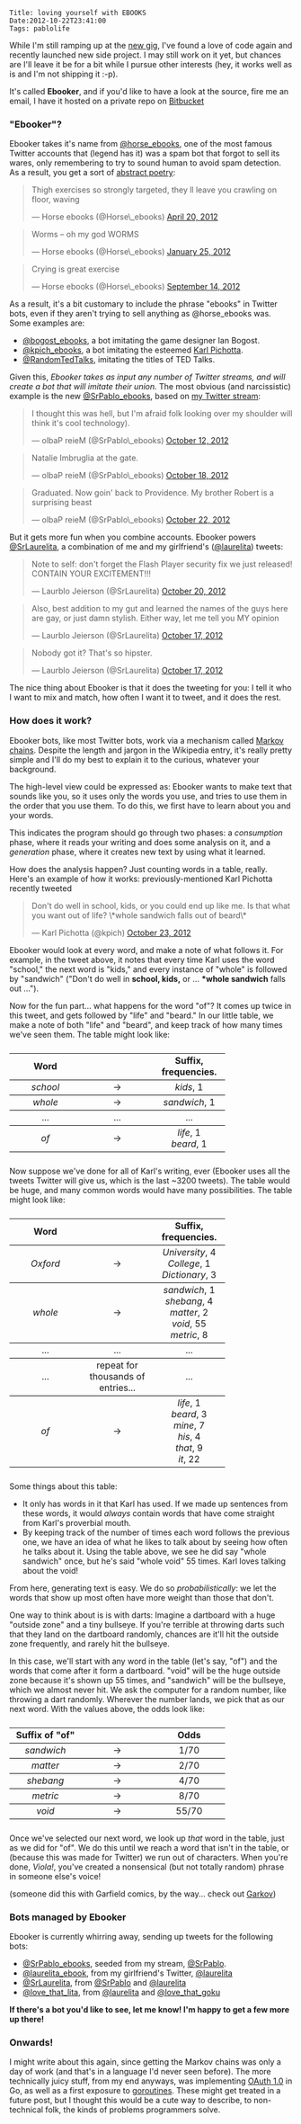     Title: loving yourself with EBOOKS
    Date:2012-10-22T23:41:00
    Tags: pablolife


While I'm still ramping up at the [new gig][1], I've found a love of code again
and recently launched new side project. I may still work on it yet, but chances
are I'll leave it be for a bit while I pursue other interests (hey, it works
well as is and I'm not shipping it :-p).

It's called **Ebooker**, and if you'd like to have a look at the source, fire me
an email, I have it hosted on a private repo on [Bitbucket][2]

### "Ebooker"?

Ebooker takes it's name from [@horse\_ebooks][3], one of the most famous Twitter
accounts that (legend has it) was a spam bot that forgot to sell its wares,
only remembering to try to sound human to avoid spam detection. As a result, you
get a sort of [abstract poetry][4]:

<blockquote class="twitter-tweet"><p>Thigh exercises so strongly targeted, they ll leave you crawling on floor, waving</p>&mdash; Horse ebooks (@Horse\_ebooks) <a href="https://twitter.com/Horse_ebooks/status/193422537953263616" data-datetime="2012-04-20T19:35:01+00:00">April 20, 2012</a></blockquote>
<script src="//platform.twitter.com/widgets.js" charset="utf-8"></script>

<blockquote class="twitter-tweet"><p>Worms – oh my god WORMS</p>&mdash; Horse ebooks (@Horse\_ebooks) <a href="https://twitter.com/Horse_ebooks/status/162236425633406977" data-datetime="2012-01-25T18:12:32+00:00">January 25, 2012</a></blockquote>
<script src="//platform.twitter.com/widgets.js" charset="utf-8"></script>

<blockquote class="twitter-tweet"><p>Crying is great exercise</p>&mdash; Horse ebooks (@Horse\_ebooks) <a href="https://twitter.com/Horse_ebooks/status/246749375898976256" data-datetime="2012-09-14T23:16:50+00:00">September 14, 2012</a></blockquote>
<script src="//platform.twitter.com/widgets.js" charset="utf-8"></script>

As a result, it's a bit customary to include the phrase "ebooks" in Twitter
bots, even if they aren't trying to sell anything as @horse\_ebooks was. Some
examples are:

* [@bogost\_ebooks][5], a bot imitating the game designer Ian Bogost.
* [@kpich\_ebooks][6], a bot imitating the esteemed [Karl Pichotta][7].
* [@RandomTedTalks][8], imitating the titles of TED Talks.

Given this, *Ebooker takes as input any number of Twitter streams, and will
create a bot that will imitate their union.* The most obvious (and narcissistic)
example is the new [@SrPablo\_ebooks][9], based on [my Twitter stream][10]:

<blockquote class="twitter-tweet"><p>I thought this was hell, but I'm afraid folk looking over my shoulder will think it's cool technology).</p>&mdash; olbaP reieM (@SrPablo\_ebooks) <a href="https://twitter.com/SrPablo_ebooks/status/256804761918111744" data-datetime="2012-10-12T17:13:21+00:00">October 12, 2012</a></blockquote>
<script src="//platform.twitter.com/widgets.js" charset="utf-8"></script>

<blockquote class="twitter-tweet"><p>Natalie Imbruglia at the gate.</p>&mdash; olbaP reieM (@SrPablo\_ebooks) <a href="https://twitter.com/SrPablo_ebooks/status/258918691511623680" data-datetime="2012-10-18T13:13:21+00:00">October 18, 2012</a></blockquote>
<script src="//platform.twitter.com/widgets.js" charset="utf-8"></script>

<blockquote class="twitter-tweet"><p>Graduated. Now goin' back to Providence. My brother Robert is a surprising beast</p>&mdash; olbaP reieM (@SrPablo\_ebooks) <a href="https://twitter.com/SrPablo_ebooks/status/260398441853755392" data-datetime="2012-10-22T15:13:21+00:00">October 22, 2012</a></blockquote>
<script src="//platform.twitter.com/widgets.js" charset="utf-8"></script>

But it gets more fun when you combine accounts. Ebooker powers
[@SrLaurelita][11], a combination of me and my girlfriend's ([@laurelita][12])
tweets:

<blockquote class="twitter-tweet"><p>Note to self: don't forget the Flash Player security fix we just released! CONTAIN YOUR EXCITEMENT!!!</p>&mdash; Laurblo Jeierson (@SrLaurelita) <a href="https://twitter.com/SrLaurelita/status/259764265152548865" data-datetime="2012-10-20T21:13:21+00:00">October 20, 2012</a></blockquote>
<script src="//platform.twitter.com/widgets.js" charset="utf-8"></script>

<blockquote class="twitter-tweet"><p>Also, best addition to my gut and learned the names of the guys here are gay, or just damn stylish. Either way, let me tell you MY opinion</p>&mdash; Laurblo Jeierson (@SrLaurelita) <a href="https://twitter.com/SrLaurelita/status/258495907677483009" data-datetime="2012-10-17T09:13:21+00:00">October 17, 2012</a></blockquote>
<script src="//platform.twitter.com/widgets.js" charset="utf-8"></script>

<blockquote class="twitter-tweet"><p>Nobody got it? That's so hipster.</p>&mdash; Laurblo Jeierson (@SrLaurelita) <a href="https://twitter.com/SrLaurelita/status/258390211204087808" data-datetime="2012-10-17T02:13:21+00:00">October 17, 2012</a></blockquote>
<script src="//platform.twitter.com/widgets.js" charset="utf-8"></script>

The nice thing about Ebooker is that it does the tweeting for you: I tell it who
I want to mix and match, how often I want it to tweet, and it does the rest.

### How does it work?

Ebooker bots, like most Twitter bots, work via a mechanism called [Markov chains][13].
Despite the length and jargon in the Wikipedia entry, it's really pretty simple
and I'll do my best to explain it to the curious, whatever your background.

The high-level view could be expressed as: Ebooker wants to make text that
sounds like you, so it uses only the words you use, and tries to use them in the
order that you use them. To do this, we first have to learn about you and your
words.

This indicates the program should go through two phases: a *consumption* phase,
where it reads your writing and does some analysis on it, and a *generation*
phase, where it creates new text by using what it learned.

How does the analysis happen? Just counting words in a table, really. Here's an
example of how it works: previously-mentioned Karl Pichotta recently tweeted

<blockquote class="twitter-tweet"><p>Don't do well in school, kids, or you could end up like me. Is that what you want out of life? \*whole sandwich falls out of beard\*</p>&mdash; Karl Pichotta (@kpich) <a href="https://twitter.com/kpich/status/260802216519139328" data-datetime="2012-10-23T17:57:48+00:00">October 23, 2012</a></blockquote> <script src="//platform.twitter.com/widgets.js" charset="utf-8"></script>

Ebooker would look at every word, and make a note of what follows it. For
example, in the tweet above, it notes that every time Karl uses the word
"school," the next word is "kids," and every instance of "whole" is followed by
"sandwich" ("Don't do well in **school, kids,** or ... **\*whole sandwich**
falls out ...").

Now for the fun part... what happens for the word "of"? It comes up twice in
this tweet, and gets followed by "life" and "beard." In our little table, we
make a note of both "life" and "beard", and keep track of how many times we've
seen them. The table might look like:

<table style="text-align: center; margin: 25px auto;">
<tr style="border-bottom: 1px solid black;">
<td style="width: 7em;"><strong>Word</strong></td>
<td style="width: 7em;">&nbsp;</td>
<td style="width: 7em;"><strong>Suffix, frequencies.</strong></td>
</tr>
<tr style="border-bottom: 1px solid black;">
<td><em>school</em></td>
<td>&rarr;</td>
<td><em>kids</em>, 1</td>
</tr>
<tr style="border-bottom: 1px solid black;">
<td><em>whole</em></td>
<td>&rarr;</td>
<td><em>sandwich</em>, 1</td>
</tr>
<tr style="border-bottom: 1px solid black;">
<td>...</td>
<td>...</td>
<td>...</td>
</tr>
<tr style="border-bottom: 1px solid black;">
<td><em>of</em></td>
<td>&rarr;</td>
<td><em>life</em>, 1<br /><em>beard</em>, 1</td>
</tr>
</table>

Now suppose we've done for all of Karl's writing, ever (Ebooker uses all the
tweets Twitter will give us, which is the last ~3200 tweets). The table would be
huge, and many common words would have many possibilities. The table might look
like:

<table style="text-align: center; margin: 25px auto;">
<tr style="border-bottom: 1px solid black;">
<td style="width: 7em;"><strong>Word</strong></td>
<td style="width: 7em;">&nbsp;</td>
<td style="width: 7em;"><strong>Suffix, frequencies.</strong></td>
</tr>
<tr style="border-bottom: 1px solid black;">
<td><em>Oxford</em></td>
<td>&rarr;</td>
<td><em>University</em>, 4<br /><em>College</em>, 1<br /><em>Dictionary</em>, 3</td>
</tr>
<tr style="border-bottom: 1px solid black;">
<td><em>whole</em></td>
<td>&rarr;</td>
<td><em>sandwich</em>, 1<br /><em>shebang</em>, 4<br /><em>matter</em>, 2<br /><em>void</em>, 55<br /><em>metric</em>, 8</td>
</tr>
<tr style="border-bottom: 1px solid black;">
<td>...</td>
<td>...</td>
<td>...</td>
</tr>
<tr style="border-bottom: 1px solid black;">
<td>...</td>
<td>repeat for thousands of entries...</td>
<td>...</td>
</tr>
<tr style="border-bottom: 1px solid black;">
<td><em>of</em></td>
<td>&rarr;</td>
<td><em>life</em>, 1<br /><em>beard</em>, 3<br /><em>mine</em>, 7<br /><em>his</em>, 4<br /><em>that</em>, 9<br /><em>it</em>, 22</td>
</tr>
</table>

Some things about this table:

* It only has words in it that Karl has used. If we made up sentences from these
  words, it would *always* contain words that have come straight from Karl's
  proverbial mouth.
* By keeping track of the number of times each word follows the previous one, we
  have an idea of what he likes to talk about by seeing how often he talks about
  it. Using the table above, we see he did say "whole sandwich" once, but he's
  said "whole void" 55 times. Karl loves talking about the void!

From here, generating text is easy. We do so _probabilistically_: we let the
words that show up most often have more weight than those that don't.

One way to think about is is with darts: Imagine a dartboard with a huge
"outside zone" and a tiny bullseye. If you're terrible at throwing darts such
that they land on the dartboard randomly, chances are it'll hit the outside zone
frequently, and rarely hit the bullseye.

In this case, we'll start with any word in the table (let's say, "of") and the
words that come after it form a dartboard. "void" will be the huge outside zone
because it's shown up 55 times, and "sandwich" will be the bullseye, which we
almost never hit. We ask the computer for a random number, like throwing a dart
randomly. Wherever the number lands, we pick that as our next word. With the
values above, the odds look like:

<table style="text-align: center; margin: 25px auto;">
<tr style="border-bottom: 1px solid black;">
<td style="width: 7em;"><strong>Suffix of "of"</strong></td>
<td style="width: 7em;">&nbsp;</td>
<td style="width: 7em;"><strong>Odds</strong></td>
</tr>
<tr style="border-bottom: 1px solid black;">
<td><em>sandwich</em></td>
<td>&rarr;</td>
<td>1/70</td>
</tr>
<tr style="border-bottom: 1px solid black;">
<td><em>matter</em></td>
<td>&rarr;</td>
<td>2/70</td>
</tr>
<tr style="border-bottom: 1px solid black;">
<td><em>shebang</em></td>
<td>&rarr;</td>
<td>4/70</td>
</tr>
<tr style="border-bottom: 1px solid black;">
<td><em>metric</em></td>
<td>&rarr;</td>
<td>8/70</td>
</tr>
<tr style="border-bottom: 1px solid black;">
<td><em>void</em></td>
<td>&rarr;</td>
<td>55/70</td>
</tr>
</table>

Once we've selected our next word, we look up *that* word in the table, just as
we did for "of". We do this until we reach a word that isn't in the table, or
(because this was made for Twitter) we run out of characters. When you're done,
_Viola!_, you've created a nonsensical (but not totally random) phrase in
someone else's voice!

(someone did this with Garfield comics, by the way... check out [Garkov][17])

### Bots managed by Ebooker

Ebooker is currently whirring away, sending up tweets for the following bots:

* [@SrPablo\_ebooks][9], seeded from my stream, [@SrPablo][10].
* [@laurelita\_ebook][14], from my girlfriend's Twitter, [@laurelita][12]
* [@SrLaurelita][11], from [@SrPablo][10] and [@laurelita][12]
* [@love\_that\_lita][15], from [@laurelita][12] and [@love\_that\_goku][16]

**If there's a bot you'd like to see, let me know! I'm happy to get a few more
up there!**

### Onwards!

I might write about this again, since getting the Markov chains was only a day
of work (and that's in a language I'd never seen before). The more technically
juicy stuff, from my end anyways, was implementing [OAuth 1.0][18] in Go, as
well as a first exposure to [goroutines][19]. These might get treated in a
future post, but I thought this would be a cute way to describe, to
non-technical folk, the kinds of problems programmers solve.

   [1]: http://code.google.com/apis/console
   [2]: http://bitbucket.org
   [3]: http://twitter.com/horse_ebooks
   [4]: http://www.theverge.com/2012/8/29/3276661/twitters-favorite-spambot-horse-ebooks-hits-100k-followers
   [5]: https://twitter.com/bogost_ebooks
   [6]: https://twitter.com/kpich_ebooks
   [7]: http://www.meronoiac.com/
   [8]: https://twitter.com/RandomTedTalks
   [9]: https://twitter.com/SrPablo_ebooks
   [10]: https://twitter.com/SrPablo
   [11]: https://twitter.com/SrLaurelita
   [12]: https://twitter.com/laurelita
   [13]: http://en.wikipedia.org/wiki/Markov_chain
   [14]: https://twitter.com/laurelita_ebook
   [15]: https://twitter.com/love_that_lita
   [16]: https://twitter.com/love_that_goku
   [17]: http://joshmillard.com/garkov/
   [18]: http://en.wikipedia.org/wiki/OAuth
   [19]: http://golang.org/doc/effective_go.html#goroutines
